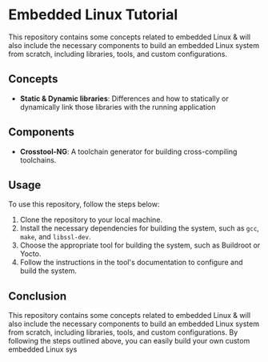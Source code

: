 # Embedded Linux Tutorial

This repository contains some concepts related to embedded Linux & will also include the necessary components to build an embedded Linux system from scratch, including libraries, tools, and custom configurations.

## Concepts

-  **Static & Dynamic libraries**: Differences and how to statically or dynamically link those libraries with the running application

## Components

- **Crosstool-NG**: A toolchain generator for building cross-compiling toolchains.

## Usage
To use this repository, follow the steps below:

1. Clone the repository to your local machine.
2. Install the necessary dependencies for building the system, such as `gcc`, `make`, and `libssl-dev`.
3. Choose the appropriate tool for building the system, such as Buildroot or Yocto.
4. Follow the instructions in the tool's documentation to configure and build the system.

## Conclusion

This repository contains some concepts related to embedded Linux & will also include the necessary components to build an embedded Linux system from scratch, including libraries, tools, and custom configurations. By following the steps outlined above, you can easily build your own custom embedded Linux sys